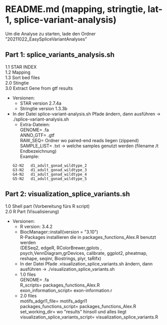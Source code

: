 # README.md (mapping, stringtie, lat-1, splice-variant-analysis)

Um die Analyse zu starten, lade den Ordner "20211022_EasySpliceVariantAnalyses"

## Part 1: splice_variants_analysis.sh
	
1.1 STAR INDEX </br>
1.2 Mapping  </br>
1.3 Sort bed files  </br>
2.0 Stingtie </br>
3.0 Extract Gene from gtf results </br>
	
- Versionen:
	- STAR version 2.7.4a
	- Stringtie version 1.3.3b
- In der Datei splice-variant-analysis.sh Pfade ändern, dann ausführen -> ./splice-variant-analysis.sh 
	- Extra-Dateien: </br>
		GENOME= .fa  </br>
		ANNO_GTF= .gtf </br>
		RAW_SEQ= Ordner wo paired-end reads liegen (zippend) </br>
		SAMPLE_LIST= .txt -> welche samples genutzt werden (filename /t Endbezeichnung) </br>
		Example: 	
	``` G1-N2	d1_adult_gonad_wildtype_1
	G2-N2	d1_adult_gonad_wildtype_2
	G3-N2	d1_adult_gonad_wildtype_3
	G4-N2	d1_adult_gonad_wildtype_4
	G5-N2	d1_adult_gonad_wildtype_5 
	```
			
## Part 2: visualization_splice_variants.sh

1.0 Shell part (Vorbereitung fürs R script)  </br>
2.0 R Part (Visualisierung) </br>
	
- Versionen: 
	- R version: 3.4.2
	- BiocManager::install(version = "3.10") </br>
		R-Packages installieren die in packages_functions_Alex.R benutzt werden </br>
		(DESeq2, edgeR, RColorBrewer,gplots , psych,VennDiagram,grDevices,
		calibrate, ggplot2, pheatmap, reshape, seqinr, Biostrings, plyr, taRifx)
	- In der Datei Pfade .visualization_splice_variants.sh ändern, dann ausführen -> ./visualization_splice_variants.sh
	- 1.0 files  </br>
		GENOME= .fa </br>
		R_scripts= packages_functions_Alex.R </br>
		exon_information_script= exon-information.r </br>
	- 2.0 files  </br>
		motifs_adgrl1_file= motifs_adgrl1  </br>
		packages_functions_script= packages_functions_Alex.R </br>
		set_working_dir= wo "results" hinsoll und alles liegt </br>
		visualization_splice_variants_script= visualization_splice_variants.R </br>

